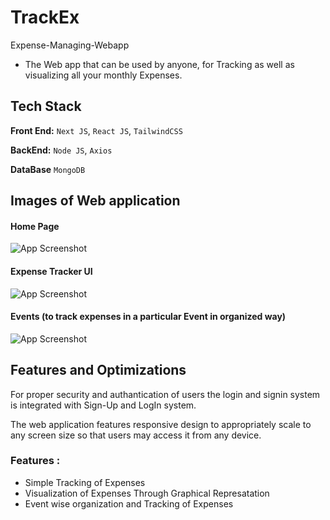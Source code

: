 # TrackEx

Expense-Managing-Webapp

- The Web app that can be used by anyone, for Tracking as well as visualizing all your monthly Expenses.

## Tech Stack

**Front End:** `Next JS`, `React JS`, `TailwindCSS`

**BackEnd:** `Node JS`, `Axios`

**DataBase** `MongoDB`

## Images of Web application

#### Home Page

![App Screenshot](https://github.com/amey5111/Final-Year-Project-Website-Photos/blob/main/Imagees/FrontBox%20Image.png?raw=true)

#### Expense Tracker UI

![App Screenshot](https://github.com/amey5111/Final-Year-Project-Website-Photos/blob/main/Imagees/P%20Expense%20Tracker%20L.png?raw=true)

#### Events (to track expenses in a particular Event in organized way)

![App Screenshot](https://github.com/amey5111/Final-Year-Project-Website-Photos/blob/main/Imagees/Your%20Events%20L.png?raw=true)

## Features and Optimizations

For proper security and authantication of users the login and signin system is integrated with Sign-Up and LogIn system.

The web application features responsive design to appropriately scale to any screen size so that users may access it from any device.

### Features :

- Simple Tracking of Expenses
- Visualization of Expenses Through Graphical Represatation
- Event wise organization and Tracking of Expenses
